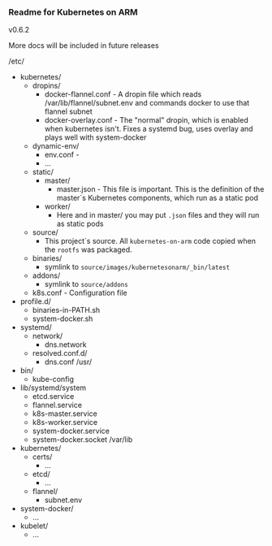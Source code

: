 ### Readme for Kubernetes on ARM

v0.6.2

More docs will be included in future releases

/etc/
 - kubernetes/
   - dropins/
     - docker-flannel.conf - A dropin file which reads /var/lib/flannel/subnet.env and commands docker to use that flannel subnet
     - docker-overlay.conf - The "normal" dropin, which is enabled when kubernetes isn't. Fixes a systemd bug, uses overlay and plays well with system-docker
   - dynamic-env/
     - env.conf - 
     - ...
   - static/
     - master/
       - master.json - This file is important. This is the definition of the master´s Kubernetes components, which run as a static pod
     - worker/
       - Here and in master/ you may put `.json` files and they will run as static pods
   - source/
     - This project´s source. All `kubernetes-on-arm` code copied when the `rootfs` was packaged.
   - binaries/
     - symlink to `source/images/kubernetesonarm/_bin/latest`
   - addons/
     - symlink to `source/addons`
   - k8s.conf - Configuration file
 - profile.d/
   - binaries-in-PATH.sh 
   - system-docker.sh
 - systemd/
   - network/
     - dns.network
   - resolved.conf.d/
     - dns.conf
/usr/
 - bin/
   - kube-config
 - lib/systemd/system
   - etcd.service
   - flannel.service
   - k8s-master.service
   - k8s-worker.service
   - system-docker.service
   - system-docker.socket
/var/lib
 - kubernetes/
   - certs/
     - ...
   - etcd/
     - ...
   - flannel/
     - subnet.env
 - system-docker/
   - ...
 - kubelet/
   - ...
